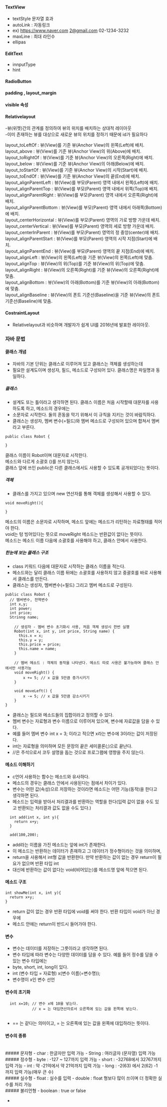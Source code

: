 

#### TextView
- textStyle 문자열 효과
- autoLink : 자동링크 
- ex) https://www.naver.com 2@gmail.com 02-1234-3232
- maxLine : 최대 라인수
- ellipas


#### EditText
- innputType 
- hint

#### RadioButton

#### padding , layout_margin

#### visible 속성

#### Relativelayout
-뷰(위젯)간의 관계를 정의하여 뷰의 위치를 배치하는 상대적 레이아웃</br>
-이미 존재하는 뷰를 대상으로 새로운 뷰의 위치를 정하기 때문에 id가 필요하다</br>

layout_toLeftOf	 : 뷰(View)를 기준 뷰(Anchor View)의 왼쪽(Left)에 배치.</br>
layout_above	: 뷰(View)를 기준 뷰(Anchor View)의 위(Above)에 배치.</br>
layout_toRightOf	: 뷰(View)를 기준 뷰(Anchor View)의 오른쪽(Right)에 배치.</br>
layout_below	: 뷰(View)를 기준 뷰(Anchor View)의 아래(Below)에 배치.</br>
layout_toStartOf	: 뷰(View)를 기준 뷰(Anchor View)의 시작(Start)에 배치.</br>
layout_toEndOf	: 뷰(View)를 기준 뷰(Anchor View)의 끝(End)에 배치.</br>
layout_alignParentLeft	: 뷰(View)를 부모(Parent) 영역 내에서 왼쪽(Left)에 배치.</br>
layout_alignParentTop	: 뷰(View)를 부모(Parent) 영역 내에서 위쪽(Top)에 배치.</br>
layout_alignParentRight	: 뷰(View)를 부모(Parent) 영역 내에서 오른쪽(Right)에 배치.</br>
layout_alignParentBottom	: 뷰(View)를 부모(Parent) 영역 내에서 아래쪽(Bottom)에 배치.</br>
layout_centerHorizontal	: 뷰(View)를 부모(Parent) 영역의 가로 방향 가운데 배치.</br>
layout_centerVertical	: 뷰(View)를 부모(Parent) 영역의 세로 방향 가운데 배치.</br>
layout_centerInParent	: 뷰(View)를 부모(Parent) 영역의 정 중앙(center)에 배치.</br>
layout_alignParentStart	: 뷰(View)를 부모(Parent) 영역의 시작 지점(Start)에 배치.</br>
layout_alignParentEnd	: 뷰(View)를 부모(Parent) 영역의 끝 지점(End)에 배치.</br>
layout_alignLeft	: 뷰(View)의 왼쪽(Left)을 기준 뷰(View)의 왼쪽(Left)에 맞춤.</br>
layout_alignTop	: 뷰(View)의 위(Top)를 기준 뷰(View)의 위(Top)에 맞춤.</br>
layout_alignRight	: 뷰(View)의 오른쪽(Right)를 기준 뷰(View)의 오른쪽(Right)에 맞춤.</br>
layout_alignBottom	: 뷰(View)의 아래(Bottom)를 기준 뷰(View)의 아래(Bottom)에 맞춤.</br>
layout_alignBaseline	: 뷰(View)의 폰트 기준선(Baseline)을 기준 뷰(View)의 폰트 기준선(Baseline)에 맞춤.</br>

#### CostraintLayout
- Relativelayout과 비슷하며 개발자가 쉽게 UI를 2016년에 발표한 레이아웃.


### 자바 문법
#### 클래스 개념
- 자바의 기본 단위는 클래스로 이루어져 있고 클래스는 객체를 생성하는데</br>
- 필요한 설계도이며 생성자, 필드, 메소드로 구성되어 있다. 클래스명은 파일명과 동일하다.</br>

##### 클래스
- 설계도 또는 틀이라고 생각하면 된다. 클래스 이름은 처음 시작할때 대문자를 사용하도록 하고, 메소드의 경우에는</br>
- 소문자로 시작한다. 둘의 혼동을 막기 위해서 이 규칙을 지키는 것이 바람직하다.</br>
- 클래스는 생성자, 멤버 변수(=필드)와 멤버 메소드로 구성되어 있으며 합쳐서 멤버라고 부른다.</br>

```
public class Robot {

}
```

클래스 이름이 Robot이며 대문자로 시작한다.</br>
메소드와 다르게 소괄호 ()를 쓰지 않는다.</br>
클래스 앞에 쓰인 public은 다른 클래스에서도 사용할 수 있도록 공개되었다는 뜻이다.</br>

##### 객체
- 클래스를 가지고 있으며 new 연산자를 통해 객체를 생성해서 사용할 수 있다.</br>


```
void moveRight(){

}
```
메소드의 이름은 소문자로 시작하며, 메소드 앞에는 메소드가 리턴하는 자료형태를 적어야 한다.</br>
void는 텅 빙어있다는 뜻으로 moveRight 메소드는 반환값이 없다는 뜻이다.</br>
메소드는 메소드 이름 다음에 소괄호를 사용해야 하고, 클래스 안에서 사용한다.</br>

##### 한눈에 보는 클래스 구조
- class 키워드 다음에 대문자로 시작하는 클래스 이름을 적는다.</br>
- 메소드와는 달리 클래스 이름 뒤에는 소괄호를 사용하지 않고 중괄호를 바로 사용해서 클래스를 만든다.</br>
- 클래스는 생성자, 멤버변수(=필드) 그리고 멤버 메소드로 구성된다.

```
public class Robot {
  // 멤버변수, 전역변수
  int x,y;
  int power;
  int price;
  Strinng name;
  
    // 생성자 - 멤버 변수 초기화시 사용, 처음 객체 생성시 한번 실행
    Robot(int x, int y, int price, String name) {
      this.x = x;
      this.y = y;
      this.price = price;
      this.name = name;
    }

    // 멤버 메소드 : 객체의 동작을 나타낸다. 메소드 따로 사용은 불가능하며 클래스 안에서만 사용가능
    void moveRight() {
        x += 5; // x 값을 5만큼 증가시키기
    }
    
    void moveLeft() {
        x -= 5; // x 값을 5만큼 감소시키기
    }
}
```

- 클래스는 필드와 메소드들의 집합이라고 정의할 수 있다.</br>
- 멤버 변수는 자료형과 변수 이름으로 이루어져 있으며, 변수에 자료값을 담을 수 있다.</br>
- 예를 들어 멤버 변수 int x = 3; 이라고 적으면 x라는 변수에 3이라는 값이 저장된다.</br>
- int는 자료형을 의미하며 모든 문장의 끝은 세미콜론(;)으로 끝난다.
- //은 주석으로서 코두 설명을 돕는 것으로 프로그램에 영향을 주지 않는다.

#### 메소드 이해하기
- c언어 사용하는 함수는 메소드와 유사하다.</br>
- 메소드의 경우는 클래스 안에서 사용된다는 점에서 차이가 있다.</br>
- 변수는 어떤 값(속성)으르 저장하는 것이라면 메소드는 어떤 기능(동작)을 한다고 생각하면 된다.</br>
- 메소드는 입력을 받아서 처리결과를 반환하는 역할을 한다(입력 값이 없을 수도 있고 반환되는 처리결과 값도 없을 수도 있다.)</br>
```
  int add(int x, int y){
    return x+y;
  }
  
  add(100,200);
```
  
- add라는 이름을 가진 메소드는 앞에 int가 존재한다.</br>
- 이 메소드는 반환하는 데이터가 존재하고 그 데이터가 정수형이라는 것을 의미하며,</br>
- return을 사용해서 int형 값을 반환한다. 만약 반환하는 값이 없는 경우 return이 필요가 없으며 반환 타입 int</br>
- 대신에 반환하는 값이 없다는 void(비어있는)를 메소드명 앞에 적으면 된다.</br>

#### 메소드 구조
```
int showMe(int x, int y){
  return x+y;
}
```

- return 값이 없는 경우 반환 타입에 void를 써야 한다. 반환 타입이 void가 아닌 경우에</br>
- 메소드 안에는 return이 반드시 들어가야 한다.

#### 변수
- 변수는 데이터를 저장하는 그릇이라고 생각하면 된다.</br>
- 변수 타입에 따라 변수는 다양한 데이터를 담을 수 있다. 예를 들어 정수를 담을 수 있는 변수 타입에는</br>
- byte, short, int, long이 있다.
- int (변수 타입 = 자료형) x(변수 이름(=변수명));
- 변수명이 x인 변수 선언

#### 변수의 초기화
```
  int x=10; // 변수 x에 10을 넣는다.
            // x = 는 대입연산자로서 오른쪽에 있는 값을 왼쪽에 넣는다.
            
```

- == 는 같다는 의미이고, = 는 오른쪽에 있는 값을 왼쪽에 대입하라는 뜻이다.

#### 변수의 종류
</br>
##### 문자형
- char : 한글자만 입력 가능
- String : 여러글자 (문자열) 입력 가능
</br>
##### 정수형
- byte : -127 ~ 127까지 입력 가능
- short : -32768에서 32767까지 입력 가능
- int : 약 -21억에서 약 21억까지 입력 가능
- long : -2(63) 에서 2(62) -1 까지 입력 가능(매우 큰 수)
</br>
##### 실수형
- float : 실수를 입력
- double : float 형보다 많이 쓰이며 더 정확한 실수를 처리 가능
</br>
##### 불리언형
- boolean : true or false

-
